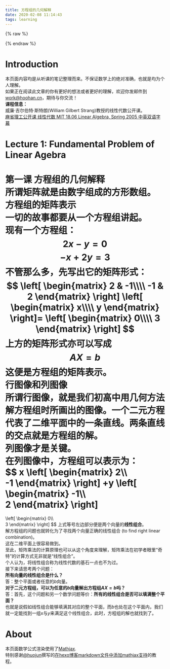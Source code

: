```yaml
---
title: 方程组的几何解释
date: 2020-02-08 11:14:43
tags: learning
---
```


{% raw %}
<script type="text/javascript" src="https://cdnjs.cloudflare.com/ajax/libs/mathjax/2.7.4/latest.js?config=TeX-MML-AM_CHTML"></script>
<script type="text/x-mathjax-config">
  MathJax.Hub.Config(
      {tex2jax: {inlineMath: [['$','$'], ['\\(','\\)']]}}
    );
</script>
{% endraw %}

# Introduction
本页面内容均是从听课的笔记整理而来。不保证数学上的绝对准确，也就是均为个人理解。  
如果正在阅读此文章的你有更好的想法或者更好的理解，欢迎你发邮件到<work@hoohan.cn>，期待与你交流！  
**课程信息：**   
威廉·吉尔伯特·斯特朗(William Gilbert Strang)教授的线性代数公开课。  
[麻省理工公开课 线性代数 MIT 18.06 Linear Algebra, Spring 2005 中英双语字幕](https://www.bilibili.com/video/av15463995)  
# Lecture 1: Fundamental Problem of Linear Agebra  
**第一课 方程组的几何解释**    
所谓矩阵就是由数字组成的方形数组。  
**方程组的矩阵表示**   
一切的故事都要从一个方程组讲起。  
现有一个方程组：
$$2x-y=0$$
$$-x+2y=3$$
不管那么多，先写出它的矩阵形式：
$$
\left[
    \begin{matrix}
        2 & -1\\\\  
        -1 & 2
    \end{matrix}
\right]
\left[
    \begin{matrix}
        x\\\\  
        y
    \end{matrix}
\right]=  
\left[
    \begin{matrix}
        0\\\\  
        3
    \end{matrix}
\right]
$$
上方的矩阵形式亦可以写成  
$$AX=b$$
这便是方程组的矩阵表示。  
**行图像和列图像**  
所谓行图像，就是我们初高中用几何方法解方程组时所画出的图像。一个二元方程代表了二维平面中的一条直线。两条直线的交点就是方程组的解。  
列图像才是关键。  
在列图像中，方程组可以表示为：  
$$
x
\left[
    \begin{matrix}
        2\\\\  
        -1
    \end{matrix}
\right]
+y
\left[
    \begin{matrix}
        -1\\\\  
        2
    \end{matrix}
\right]
=
\left[
    \begin{matrix}
        0\\\\  
        3
    \end{matrix}
\right]
$$
上式等号左边部分便是两个向量的**线性组合**。  
解方程组的问题也就转化为了寻找两个向量正确的线性组合 (to find right linear combination)。   
这在二维平面上很容易做到。    
至此，矩阵乘法的计算原理也可以从这个角度来理解，矩阵乘法在初学者眼里“奇特”的计算方式无非就是“线性组合”。  
个人认为，将线性组合称为线性代数的基石一点也不为过。  
接下来请思考两个问题：  
**所有向量的线性组合是什么？**    
答：整个平面或者任意的$b$向量。  
**对于二元方程组，可以为任意的$b$向量解出方程组$AX=b$吗？**  
答：首先，这个问题和另一个数学问题等价：**所有的线性组合是否可以填满整个平面？**  
也就是说假如线性组合能够填满其对应的整个平面，而$b$也处在这个平面内，我们就一定能找到一组$x$与$y$来满足这个线性组合，此时，方程组的解也就找到了。
# About
本页面数学公式渲染使用了[Mathjax](https://www.mathjax.org/).  
特别感谢[@huojun](https://www.jianshu.com/u/e8537ffe74d6)撰写的[在hexo博客markdown文件中添加mathjax支持](https://www.jianshu.com/p/96a65a0bdb95)的教程。  